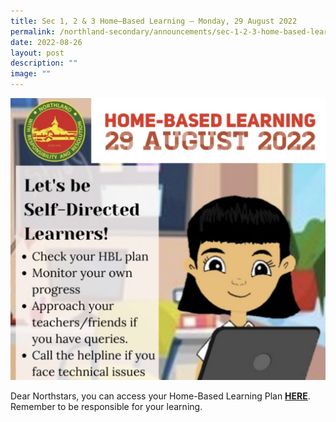```yaml
---
title: Sec 1, 2 & 3 Home–Based Learning – Monday, 29 August 2022
permalink: /northland-secondary/announcements/sec-1-2-3-home-based-learning-monday-29-august-2022/
date: 2022-08-26
layout: post
description: ""
image: ""
---
```


<img src="/images/a1.jpg">
<p>Dear Northstars, you can access your Home-Based Learning Plan&nbsp;<a href="/student-matters/home-based-learning-guide" target="_blank" rel="noopener"><strong>HERE</strong></a>. Remember to be responsible for your learning.</p>